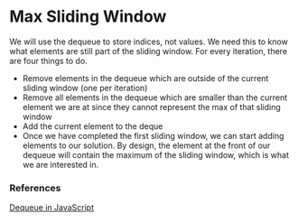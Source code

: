 # Max Sliding Window
We will use the dequeue to store indices, not values. We need this to know what elements are still part of the sliding window. For every iteration, there are four things to do.

- Remove elements in the dequeue which are outside of the current sliding window (one per iteration)
- Remove all elements in the dequeue which are smaller than the current element we are at since they cannot represent the max of that sliding window
- Add the current element to the deque
- Once we have completed the first sliding window, we can start adding elements to our solution. By design, the element at the front of our dequeue will contain the maximum of the sliding window, which is what we are interested in.
### References
[Dequeue in JavaScript](https://dev.to/swarup260/data-structures-algorithms-in-javascript-deque-g7b)